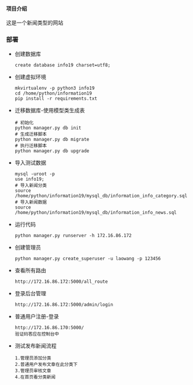 #### 项目介绍
这是一个新闻类型的网站

### 部署

* 创建数据库

  ```
  create database info19 charset=utf8;
  ```

* 创建虚拟环境

  ```shell
  mkvirtualenv -p python3 info19
  cd /home/python/information19
  pip install -r requirements.txt
  ```

* 迁移数据库-使用模型类生成表

  ```shell
  # 初始化
  python manager.py db init
  # 生成迁移脚本
  python manager.py db migrate
  # 执行迁移脚本
  python manager.py db upgrade
  ```

* 导入测试数据

  ```mysql
  mysql -uroot -p
  use info19;
  # 导入新闻分类
  source /home/python/information19/mysql_db/information_info_category.sql
  # 导入新闻数据
  source /home/python/information19/mysql_db/information_info_news.sql
  ```

* 运行代码

  ```
  python manager.py runserver -h 172.16.86.172
  ```

* 创建管理员

  ```
  python manager.py create_superuser -u laowang -p 123456
  ```

* 查看所有路由

  ```
  http://172.16.86.172:5000/all_route
  ```

* 登录后台管理

  ```
  http://172.16.86.172:5000/admin/login
  ```

* 普通用户注册-登录

  ```
  http://172.16.86.170:5000/
  验证码答应在控制台中
  ```

* 测试发布新闻流程

  ```
  1.管理员添加分类
  2.普通用户发布文章在此分类下
  3.管理员审核文章
  4.在首页看分类新闻
  ```

  

  

